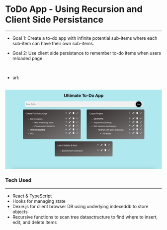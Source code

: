<h1>ToDo App - Using Recursion and Client Side Persistance</h1>
<hr>

<ul><li>Goal 1: Create a to-do app with infinite potential sub-items where each sub-item can have their own sub-items.</ul></li>
<ul><li>Goal 2: Use client side persistance to remember to-do items when users reloaded page</ul></li>

<br />

<ul><li>url:</ul></li>

<br/>

<img src='./images/desktop.png' alt='app image' />

<h3>Tech Used</h3>
<hr>
    <ul>
        <li>React & TypeScript</li>
        <li>Hooks for managing state</li>
        <li>Dexie.js for client browser DB using underlying indexeddb to store objects</li>
        <li>Recursive functions to scan tree datasctructure to find where to insert, edit, and delete items</li>
    </ul>

<br />



